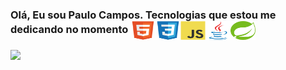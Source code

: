 ### Olá, Eu sou Paulo Campos. Tecnologias que estou me dedicando no momento <img align="center" alt="" height="30" width="40" src="https://raw.githubusercontent.com/devicons/devicon/master/icons/html5/html5-original.svg"><img align="center" alt="" height="30" width="40" src="https://raw.githubusercontent.com/devicons/devicon/master/icons/css3/css3-original.svg"><img align="center" alt="" height="30" width="40" src="https://raw.githubusercontent.com/devicons/devicon/master/icons/javascript/javascript-original.svg"><img align="center" alt="" height="30" width="40" src="https://raw.githubusercontent.com/devicons/devicon/master/icons/java/java-original.svg"><img align="center" alt="" height="30" width="40" src="https://raw.githubusercontent.com/devicons/devicon/master/icons/spring/spring-original.svg">

<a href="https://www.linkedin.com/in/paulocamposj/" target="_blank"><img src="https://img.shields.io/badge/-LinkedIn-%230077B5?style=for-the-badge&logo=linkedin&logoColor=white" target="_blank"></a>

